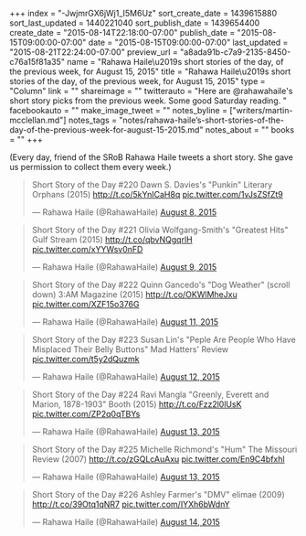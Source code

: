 +++
index = "-JwjmrGX6jWj1_I5M6Uz"
sort_create_date = 1439615880
sort_last_updated = 1440221040
sort_publish_date = 1439654400
create_date = "2015-08-14T22:18:00-07:00"
publish_date = "2015-08-15T09:00:00-07:00"
date = "2015-08-15T09:00:00-07:00"
last_updated = "2015-08-21T22:24:00-07:00"
preview_url = "a8ada91b-c7a9-2135-8450-c76a15f81a35"
name = "Rahawa Haile\u2019s short stories of the day, of the previous week, for August 15, 2015"
title = "Rahawa Haile\u2019s short stories of the day, of the previous week, for August 15, 2015"
type = "Column"
link = ""
shareimage = ""
twitterauto = "Here are @rahawahaile's short story picks from the previous week. Some good Saturday reading. "
facebookauto = ""
make_image_tweet = ""
notes_byline = ["writers/martin-mcclellan.md"]
notes_tags = "notes/rahawa-haile’s-short-stories-of-the-day-of-the-previous-week-for-august-15-2015.md"
notes_about = ""
books = ""
+++
<p class="intro">(Every day, friend of the SRoB Rahawa Haile tweets a short story. She gave us permission to collect them every week.)</p>

<blockquote class="twitter-tweet" data-cards="hidden" lang="en"><p lang="en" dir="ltr">Short Story of the Day #220&#10;Dawn S. Davies&#39;s &quot;Punkin&quot;&#10;Literary Orphans (2015)&#10;<a href="http://t.co/5kYnICaH8q">http://t.co/5kYnICaH8q</a> <a href="http://t.co/1vJsZSfZt9">pic.twitter.com/1vJsZSfZt9</a></p>&mdash; Rahawa Haile (@RahawaHaile) <a href="https://twitter.com/RahawaHaile/status/630153564124487680">August 8, 2015</a></blockquote>

<blockquote class="twitter-tweet" data-cards="hidden" lang="en"><p lang="en" dir="ltr">Short Story of the Day #221&#10;Olivia Wolfgang-Smith&#39;s &quot;Greatest Hits&quot;&#10;Gulf Stream (2015)&#10;<a href="http://t.co/qbvNQgqrlH">http://t.co/qbvNQgqrlH</a> <a href="http://t.co/xYYWsv0nFD">pic.twitter.com/xYYWsv0nFD</a></p>&mdash; Rahawa Haile (@RahawaHaile) <a href="https://twitter.com/RahawaHaile/status/630477860873048064">August 9, 2015</a></blockquote> 

<blockquote class="twitter-tweet" data-cards="hidden" lang="en"><p lang="en" dir="ltr">Short Story of the Day #222&#10;Quinn Gancedo&#39;s &quot;Dog Weather&quot; (scroll down)&#10;3:AM Magazine (2015)&#10;<a href="http://t.co/OKWlMheJxu">http://t.co/OKWlMheJxu</a> <a href="http://t.co/XZF15o376G">pic.twitter.com/XZF15o376G</a></p>&mdash; Rahawa Haile (@RahawaHaile) <a href="https://twitter.com/RahawaHaile/status/630928306892767235">August 11, 2015</a></blockquote>

<blockquote class="twitter-tweet" data-cards="hidden" lang="en"><p lang="en" dir="ltr">Short Story of the Day #223&#10;Susan Lin&#39;s &quot;Peple Are People Who Have Misplaced Their Belly Buttons&quot;&#10;Mad Hatters&#39; Review <a href="http://t.co/t5y2dQuzmk">pic.twitter.com/t5y2dQuzmk</a></p>&mdash; Rahawa Haile (@RahawaHaile) <a href="https://twitter.com/RahawaHaile/status/631272119129767936">August 12, 2015</a></blockquote> 

<blockquote class="twitter-tweet" data-cards="hidden" lang="en"><p lang="en" dir="ltr">Short Story of the Day #224&#10;Ravi Mangla &quot;Greenly, Everett and Marion, 1878-1903&quot;&#10;Booth (2015)&#10;<a href="http://t.co/Fzz2l0lUsK">http://t.co/Fzz2l0lUsK</a> <a href="http://t.co/ZP2q0qTBYs">pic.twitter.com/ZP2q0qTBYs</a></p>&mdash; Rahawa Haile (@RahawaHaile) <a href="https://twitter.com/RahawaHaile/status/631668355255140352">August 13, 2015</a></blockquote> 

<blockquote class="twitter-tweet" data-cards="hidden" lang="en"><p lang="en" dir="ltr">Short Story of the Day #225&#10;Michelle Richmond&#39;s &quot;Hum&quot;&#10;The Missouri Review (2007)&#10;<a href="http://t.co/zGQLcAuAxu">http://t.co/zGQLcAuAxu</a> <a href="http://t.co/En9C4bfxhl">pic.twitter.com/En9C4bfxhl</a></p>&mdash; Rahawa Haile (@RahawaHaile) <a href="https://twitter.com/RahawaHaile/status/631966043712438273">August 13, 2015</a></blockquote>

<blockquote class="twitter-tweet" data-cards="hidden" lang="en"><p lang="en" dir="ltr">Short Story of the Day #226&#10;Ashley Farmer&#39;s &quot;DMV&quot;&#10;elimae (2009)&#10;<a href="http://t.co/39Otq1qNR7">http://t.co/39Otq1qNR7</a> <a href="http://t.co/IYXh6bWdnY">pic.twitter.com/IYXh6bWdnY</a></p>&mdash; Rahawa Haile (@RahawaHaile) <a href="https://twitter.com/RahawaHaile/status/632331746743320576">August 14, 2015</a></blockquote>


